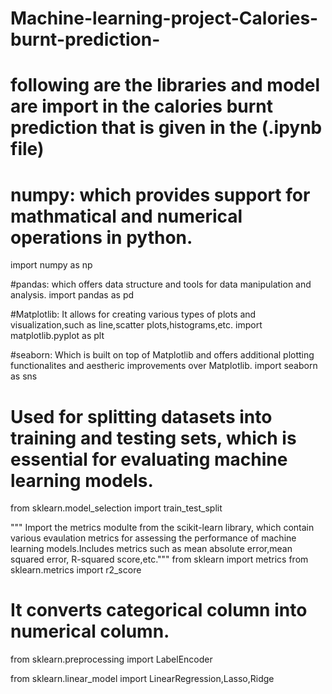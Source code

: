 # Machine-learning-project-Calories-burnt-prediction-

# following are the libraries and model are import in the calories burnt prediction that is given in the (.ipynb file)

# numpy: which provides support for mathmatical and numerical operations in python.
import numpy as np 

#pandas: which offers data structure and tools for data manipulation and analysis.
import pandas as pd  

#Matplotlib: It allows for creating various types of plots and visualization,such as line,scatter plots,histograms,etc.
import matplotlib.pyplot as plt  

#seaborn: Which is built on top of Matplotlib and offers additional plotting functionalites and aestheric improvements over Matplotlib. 
import seaborn as sns            

# Used for splitting datasets into training and testing sets, which is essential for evaluating machine learning models.
from sklearn.model_selection import train_test_split 

""" Import the metrics modulte from the scikit-learn library, which contain various evaulation metrics for assessing the performance of 
 machine learning models.Includes metrics such as mean absolute error,mean squared error, R-squared score,etc."""
from sklearn import metrics 
from sklearn.metrics import r2_score 

# It converts categorical column into numerical column.
from sklearn.preprocessing import LabelEncoder 

from sklearn.linear_model import LinearRegression,Lasso,Ridge
